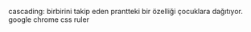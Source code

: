 cascading: birbirini takip eden prantteki bir özelliği çocuklara dağıtıyor.
google chrome css ruler
